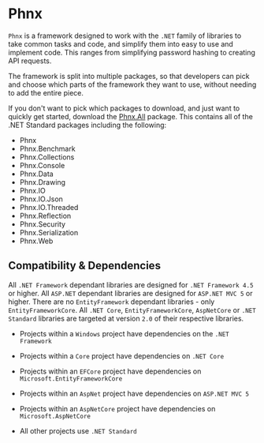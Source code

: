 ﻿# Phnx
`Phnx` is a framework designed to work with the `.NET` family of libraries to take common tasks and code, and simplify them into easy to use and implement code. This ranges from simplifying password hashing to creating API requests.

The framework is split into multiple packages, so that developers can pick and choose which parts of the framework they want to use, without needing to add the entire piece.

If you don't want to pick which packages to download, and just want to quickly get started, download the [Phnx.All](https://www.nuget.org/packages/Phnx.All/) package. This contains all of the .NET Standard packages including the following:
* Phnx
* Phnx.Benchmark
* Phnx.Collections
* Phnx.Console
* Phnx.Data
* Phnx.Drawing
* Phnx.IO
* Phnx.IO.Json
* Phnx.IO.Threaded
* Phnx.Reflection
* Phnx.Security
* Phnx.Serialization
* Phnx.Web

## Compatibility & Dependencies
All `.NET Framework` dependant libraries are designed for `.NET Framework 4.5` or higher.
All `ASP.NET` dependant libraries are designed for `ASP.NET MVC 5` or higher.
There are no `EntityFramework` dependant libraries - only `EntityFrameworkCore`.
All `.NET Core`, `EntityFrameworkCore`, `AspNetCore` or `.NET Standard` libraries are targeted at version `2.0` of their respective libraries.

* Projects within a `Windows` project have dependencies on the `.NET Framework`

* Projects within a `Core` project have dependencies on `.NET Core`

* Projects within an `EFCore` project have dependencies on `Microsoft.EntityFrameworkCore`

* Projects within an `AspNet` project have dependencies on `ASP.NET MVC 5`

* Projects within an `AspNetCore` project have dependencies on `Microsoft.AspNetCore`

* All other projects use `.NET Standard`
